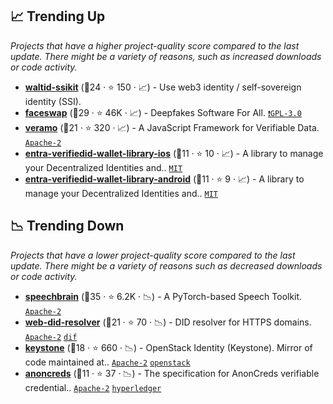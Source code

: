 ## 📈 Trending Up

_Projects that have a higher project-quality score compared to the last update. There might be a variety of reasons, such as increased downloads or code activity._

- <b><a href="https://github.com/walt-id/waltid-ssikit">waltid-ssikit</a></b> (🥈24 ·  ⭐ 150 · 📈) - Use web3 identity / self-sovereign identity (SSI).
- <b><a href="https://github.com/deepfakes/faceswap">faceswap</a></b> (🥈29 ·  ⭐ 46K · 📈) - Deepfakes Software For All. <code><a href="http://bit.ly/2M0xdwT">❗️GPL-3.0</a></code>
- <b><a href="https://github.com/uport-project/veramo">veramo</a></b> (🥈21 ·  ⭐ 320 · 📈) - A JavaScript Framework for Verifiable Data. <code><a href="http://bit.ly/3nYMfla">Apache-2</a></code>
- <b><a href="https://github.com/microsoft/entra-verifiedid-wallet-library-ios">entra-verifiedid-wallet-library-ios</a></b> (🥉11 ·  ⭐ 10 · 📈) - A library to manage your Decentralized Identities and.. <code><a href="http://bit.ly/34MBwT8">MIT</a></code>
- <b><a href="https://github.com/microsoft/entra-verifiedid-wallet-library-android">entra-verifiedid-wallet-library-android</a></b> (🥉11 ·  ⭐ 9 · 📈) - A library to manage your Decentralized Identities and.. <code><a href="http://bit.ly/34MBwT8">MIT</a></code>

## 📉 Trending Down

_Projects that have a lower project-quality score compared to the last update. There might be a variety of reasons such as decreased downloads or code activity._

- <b><a href="https://github.com/speechbrain/speechbrain">speechbrain</a></b> (🥇35 ·  ⭐ 6.2K · 📉) - A PyTorch-based Speech Toolkit. <code><a href="http://bit.ly/3nYMfla">Apache-2</a></code>
- <b><a href="https://github.com/decentralized-identity/web-did-resolver">web-did-resolver</a></b> (🥈21 ·  ⭐ 70 · 📉) - DID resolver for HTTPS domains. <code><a href="http://bit.ly/3nYMfla">Apache-2</a></code> <a href="https://identity.foundation/"><code>dif</code></a>
- <b><a href="https://github.com/openstack/keystone">keystone</a></b> (🥉18 ·  ⭐ 660 · 📉) - OpenStack Identity (Keystone). Mirror of code maintained at.. <code><a href="http://bit.ly/3nYMfla">Apache-2</a></code> <a href="https://www.openstack.org/"><code>openstack</code></a>
- <b><a href="https://github.com/hyperledger/anoncreds-spec">anoncreds</a></b> (🥉11 ·  ⭐ 37 · 📉) - The specification for AnonCreds verifiable credential.. <code><a href="http://bit.ly/3nYMfla">Apache-2</a></code> <a href="https://www.hyperledger.org/"><code>hyperledger</code></a>

